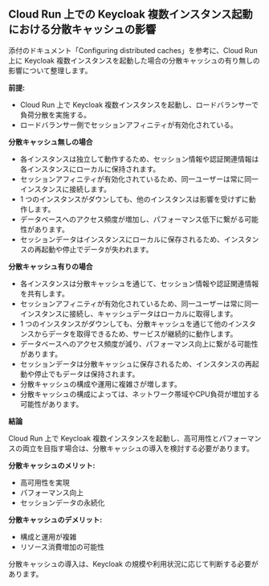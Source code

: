 ## Cloud Run 上での Keycloak 複数インスタンス起動における分散キャッシュの影響

添付のドキュメント「Configuring distributed caches」を参考に、Cloud Run 上に Keycloak 複数インスタンスを起動した場合の分散キャッシュの有り無しの影響について整理します。

**前提:**

* Cloud Run 上で Keycloak 複数インスタンスを起動し、ロードバランサーで負荷分散を実施する。
* ロードバランサー側でセッションアフィニティが有効化されている。

**分散キャッシュ無しの場合**

* 各インスタンスは独立して動作するため、セッション情報や認証関連情報は各インスタンスにローカルに保持されます。
* セッションアフィニティが有効化されているため、同一ユーザーは常に同一インスタンスに接続します。
* 1 つのインスタンスがダウンしても、他のインスタンスは影響を受けずに動作します。
* データベースへのアクセス頻度が増加し、パフォーマンス低下に繋がる可能性があります。
* セッションデータはインスタンスにローカルに保存されるため、インスタンスの再起動や停止でデータが失われます。

**分散キャッシュ有りの場合**

* 各インスタンスは分散キャッシュを通じて、セッション情報や認証関連情報を共有します。
* セッションアフィニティが有効化されているため、同一ユーザーは常に同一インスタンスに接続し、キャッシュデータはローカルに取得します。
* 1 つのインスタンスがダウンしても、分散キャッシュを通じて他のインスタンスからデータを取得できるため、サービスが継続的に動作します。
* データベースへのアクセス頻度が減り、パフォーマンス向上に繋がる可能性があります。
* セッションデータは分散キャッシュに保存されるため、インスタンスの再起動や停止でもデータは保持されます。
* 分散キャッシュの構成や運用に複雑さが増します。
* 分散キャッシュの構成によっては、ネットワーク帯域やCPU負荷が増加する可能性があります。

**結論**

Cloud Run 上で Keycloak 複数インスタンスを起動し、高可用性とパフォーマンスの両立を目指す場合は、分散キャッシュの導入を検討する必要があります。

**分散キャッシュのメリット:**

* 高可用性を実現
* パフォーマンス向上
* セッションデータの永続化

**分散キャッシュのデメリット:**

* 構成と運用が複雑
* リソース消費増加の可能性

分散キャッシュの導入は、Keycloak の規模や利用状況に応じて判断する必要があります。
